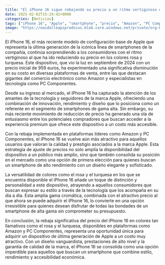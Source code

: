 ```yaml
---
title: "El iPhone 16 sigue rebajando su precio a un ritmo vertiginoso en colores rosa y turquesa"
date: 2025-02-02T15:24:42+0000
categories: [Noticias]
tags: ["iPhone 16", "Apple", "smartphone", "precio", "Amazon", "PC Componentes", "tecnología."]
image: "https://oaidalleapiprodscus.blob.core.windows.net/private/org-HKmKxpuNw3Y88lm4EBrIPq0n/user-ZwiCXOggLL8ZNNKE2g7rXFmV/img-2kdweYrd4Vygm5C3i2kCB7GA.png?st=2025-02-02T14%3A24%3A42Z&se=2025-02-02T16%3A24%3A42Z&sp=r&sv=2024-08-04&sr=b&rscd=inline&rsct=image/png&skoid=d505667d-d6c1-4a0a-bac7-5c84a87759f8&sktid=a48cca56-e6da-484e-a814-9c849652bcb3&skt=2025-02-02T00%3A22%3A13Z&ske=2025-02-03T00%3A22%3A13Z&sks=b&skv=2024-08-04&sig=RJGSMhDBF1cbZvkK1BiMpNI6JSGa5UP0%2B32%2B9R%2B%2BKA8%3D"
---
```


El iPhone 16, el más reciente modelo de configuración base de Apple que representa la última generación de la icónica línea de smartphones de la compañía, continúa sorprendiendo a los consumidores con el ritmo vertiginoso al que ha ido reduciendo su precio en los colores rosa y turquesa. Este dispositivo, que vio la luz en septiembre de 2024 con un precio inicial de 959 euros, ha experimentado una significativa disminución en su costo en diversas plataformas de venta, entre las que destacan gigantes del comercio electrónico como Amazon y especialistas en tecnología como PC Componentes.

Desde su ingreso al mercado, el iPhone 16 ha capturado la atención de los amantes de la tecnología y seguidores de la marca Apple, ofreciendo una combinación de innovación, rendimiento y diseño que lo posiciona como un referente en el segmento de smartphones de gama alta. Sin embargo, su más reciente movimiento de reducción de precio ha generado una ola de entusiasmo entre los potenciales compradores que buscan acceder a la experiencia premium que ofrece este dispositivo a un costo más accesible.

Con la rebaja implementada en plataformas líderes como Amazon y PC Componentes, el iPhone 16 se vuelve aún más atractivo para aquellos usuarios que valoran la calidad y prestigio asociados a la marca Apple. Esta estrategia de ajuste de precios no solo amplía la disponibilidad del dispositivo a un público más amplio, sino que también consolida su posición en el mercado como una opción de primera elección para quienes buscan un smartphone de alto rendimiento con un diseño elegante y sofisticado.

La versatilidad de colores como el rosa y el turquesa en los que se encuentra disponible el iPhone 16 añade un toque de distinción y personalidad a este dispositivo, atrayendo a aquellos consumidores que buscan expresar su estilo a través de la tecnología que los acompaña en su día a día. Esta amplia gama cromática, combinada con el atractivo precio al que ahora se puede adquirir el iPhone 16, lo convierte en una opción irresistible para quienes desean disfrutar de todas las bondades de un smartphone de alta gama sin comprometer su presupuesto.

En conclusión, la rebaja significativa del precio del iPhone 16 en colores tan llamativos como el rosa y el turquesa, disponibles en plataformas como Amazon y PC Componentes, representa una oportunidad única para adquirir un dispositivo de última generación de Apple a un costo muy atractivo. Con un diseño vanguardista, prestaciones de alto nivel y la garantía de calidad de la marca, el iPhone 16 se consolida como una opción imperdible para aquellos que buscan un smartphone que combine estilo, rendimiento y accesibilidad económica.
    